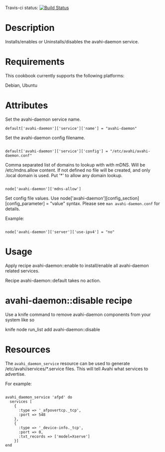 

Travis-ci status: [![Build Status](https://secure.travis-ci.org/jackl0phty/opschef-cookbook-avahi-daemon.png?branch=master)](http://travis-ci.org/jackl0phty/opschef-cookbook-avahi-daemon) 

Description
===========

Installs/enables or Uninstalls/disables the avahi-daemon service.

Requirements
============

This cookbook currently supports the following platforms:

Debian, Ubuntu

Attributes
==========

Set the avahi-daemon service name.
<pre><code>default['avahi-daemon']['service']['name'] = "avahi-daemon"</pre></code>

Set the avahi-daemon config filename.
<pre><code>
default['avahi-daemon']['service']['config'] = "/etc/avahi/avahi-daemon.conf"
</pre></code>

Comma separated list of domains to lookup with with mDNS. Will be /etc/mdns.allow content. 
If not defined no file will be created, and only .local domain is
used. Put '*' to allow any domain lookup.
<pre><code>
node['avahi-daemon']['mdns-allow']
</pre></code>

Set config file values.
Use node['avahi-daemon'][config_section][config_parameter] = "value"
syntax. Please see `man avahi-daemon.conf` for details.

Example:
<pre><code>
node['avahi-daemon']['server']['use-ipv4'] = "no"
</pre></code>


Usage
=====

Apply recipe avahi-daemon::enable to install/enable all avahi-daemon related services.

Recipe avahi-daemon::default takes no action.

avahi-daemon::disable recipe
============================

Use a knife command to remove avahi-daemon components from your system like so

knife node run_list add <node name> avahi-daemon::disable 

Resources
=========

The `avahi_daemon_service` resource can be used to generate /etc/avahi/services/\*.service files.  This will tell Avahi what services to advertise.

For example:

<pre><code>
avahi_daemon_service 'afpd' do
  services [
    {
      :type => '_afpovertcp._tcp',
      :port => 548
    },
    {
      :type => '_device-info._tcp',
      :port => 0,
      :txt_records => ['model=Xserve']
    }]
end
</pre></code>
